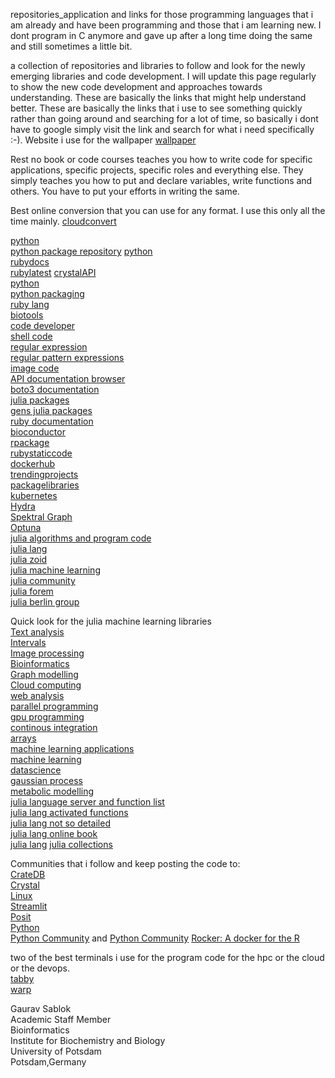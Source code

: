 repositories_application and links for those programming languages that i am already and have been programming and those that i am learning new. I dont program in C anymore and gave up after a long time doing the same and still sometimes a little bit. 

a collection of repositories and libraries to follow and look for the newly emerging libraries and code development. I will update this page regularly to show the new code development and approaches towards understanding. These are basically the links that might help understand better. These are basically the links that i use to see something quickly rather than going around and searching for a lot of time, so basically i dont have to google simply visit the link and search for what i need specifically :-). Website i use for the wallpaper [wallpaper](https://pixabay.com/de/)

Rest no book or code courses teaches you how to write code for specific applications, specific projects, specific roles and everything else. They simply teaches you how to put and declare variables, write functions and others. You have to put your efforts in writing the same. 

Best online conversion that you can use for any format. I use this only all the time mainly.
[cloudconvert](https://cloudconvert.com/)

[python](https://pybuddy.com/) \
[python package repository](https://pypi.org/)
[python](https://pythonrepo.com/) \
[rubydocs](https://ruby-doc.org/) \
[rubylatest](https://ruby-doc.org/3.3.0/)
[crystalAPI](https://crystal-lang.org/api/1.11.2/) \
[python](https://docs.python.org/3/) \
[python packaging](https://packaging.python.org/en/latest/) \
[ruby lang](https://www.ruby-lang.org/en/documentation/) \
[biotools](https://bio.tools/) \
[code developer](https://bloggingfordevs.com/trends/) \
[shell code](explainshell.com) \
[regular expression](autoregex.xyz) \
[regular pattern expressions](regex101.com) \
[image code](codeimage.dev) \
[API documentation browser](https://devdocs.io/) \
[boto3 documentation](https://boto3.amazonaws.com/v1/documentation/api/latest/index.html) \
[julia packages](https://juliapackages.com/c/data-science) \
[gens julia packages](https://gensjulia.pages.dev/) \
[ruby documentation](https://www.rubydoc.info/github) \
[bioconductor](https://bioconductor.org/) \
[rpackage](https://rdrr.io/) \
[rubystaticcode](https://www.ruby-forum.com/tutorials) \
[dockerhub](https://hub.docker.com/) \
[trendingprojects](https://www.libhunt.com/) \
[packagelibraries](https://libraries.io/) \
[kubernetes](https://kubernetes.io/training/) \
[Hydra](https://hydra.cc/) \
[Spektral Graph](https://graphneural.network/) \
[Optuna](https://optuna.org/) \
[julia algorithms and program code](https://julialang.org/learning/books/) \
[julia lang](https://syl1.gitbook.io/julia-language-a-concise-tutorial) \
[julia zoid](https://juliazoid.com/) \
[julia machine learning](https://juliapackages.com/c/machine-learning) \
[julia community](https://discourse.julialang.org/) \
[julia forem](https://forem.julialang.org/) \
[julia berlin group](https://julia-users-berlin.github.io/)

Quick look for the julia machine learning libraries \
[Text analysis](https://github.com/JuliaText) \
[Intervals](https://github.com/JuliaIntervals) \
[Image processing](https://github.com/JuliaImages) \
[Bioinformatics](https://github.com/BioJulia) \
[Graph modelling](https://github.com/JuliaGraphs) \
[Cloud computing](https://github.com/JuliaCloud) \
[web analysis](https://github.com/JuliaWeb) \
[parallel programming](https://github.com/JuliaParallel) \
[gpu programming](https://github.com/JuliaGPU) \
[continous integration](https://github.com/JuliaCI) \
[arrays](https://github.com/JuliaArrays) \
[machine learning applications](https://github.com/SciML) \
[machine learning](https://github.com/JuliaML) \
[datascience](https://github.com/JuliaData) \
[gaussian process](https://github.com/JuliaGaussianProcesses) \
[metabolic modelling](https://github.com/opencobra/COBRA.jl) \
[julia language server and function list](https://www.jlhub.com/julia/manual/en/) \
[julia lang activated functions](https://www.jlhub.com/julia/manual/en/function-reference) \
[julia lang not so detailed](https://julia.school/julia/) \
[julia lang online book](https://syl1.gitbook.io/julia-language-a-concise-tutorial) \
[julia lang](https://docs.julialang.org/en/v1/)
[julia collections](https://github.com/JuliaCollections)

Communities that i follow and keep posting the code to: \
[CrateDB](https://community.cratedb.com/) \
[Crystal](https://forum.crystal-lang.org/) \
[Linux](https://linuxcommunity.io/) \
[Streamlit](https://discuss.streamlit.io/) \
[Posit](https://community.rstudio.com/) \
[Python](https://www.python.org/community/) \
[Python Community](https://discuss.python.org/) and [Python Community](https://www.python-forum.de/)
[Rocker: A docker for the R](https://rocker-project.org/)

two of the best terminals i use for the program code for the hpc or the cloud or the devops. \
[tabby](https://github.com/Eugeny/tabby) \
[warp](https://github.com/warpdotdev/Warp)

Gaurav Sablok \
Academic Staff Member \
Bioinformatics \
Institute for Biochemistry and Biology \
University of Potsdam \
Potsdam,Germany
